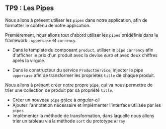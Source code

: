 ## TP9 : Les Pipes

Nous allons à présent utiliser les `pipes` dans notre application, afin de formatter le contenu de notre application.

Premièrement, nous allons tout d'abord utiliser les `pipes` prédéfinis dans le framework : `uppercase` et `currency`.

- Dans le template du composant `product`, utiliser le `pipe` `currency` afin d'afficher le prix d'un produit avec la devise *euro* et avec deux chiffres après la virgule.

- Dans le constructeur du service `ProductService`, injecter le pipe `uppercase` afin de transformer les propriétés `title` de chaque produit.

Nous allons à présent créer notre propre `pipe`, qui va nous permettre de trier une collection de produit par sa propriété `title`.

- Créer un nouveau `pipe` grâce à *angular-cli*
- Ajouter l'annotation nécessaire et implémenter l'interface utilisée par les `pipes`
- Implémenter la méthode de transformation, dans laquelle nous allons trier un tableau via la méthode `sort` du prototype `Array`
